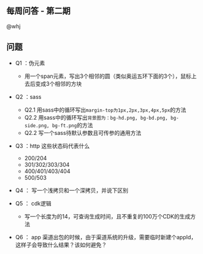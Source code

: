 每周问答 - 第二期
---
@whj

## 问题

- Q1 ：伪元素
    - 用一个span元素，写出3个相邻的圆（类似奥运五环下面的3个），鼠标上去后变成3个相邻的方块

- Q2 ：sass
    - Q2.1 用sass中的循环写出`margin-top为1px,2px,3px,4px,5px`的方法
    - Q2.2 用sass中的循环写出`背景图为：bg-hd.png, bg-bd.png, bg-side.png, bg-ft.png`的方法
    - Q2.2 写一个sass待默认参数且可传参的通用方法

- Q3 ：http 这些状态码代表什么
    - 200/204
    - 301/302/303/304
    - 400/401/403/404
    - 500/503

- Q4 ： 写一个浅拷贝和一个深拷贝，并说下区别

- Q5 ： cdk逻辑
    - 写一个长度为的14，可查询生成时间，且不重复的100万个CDK的生成方法

- Q6 ： app 渠道出包的时候，由于渠道系统的升级，需要临时新建个appId，这样子会导致什么结果？该如何避免？